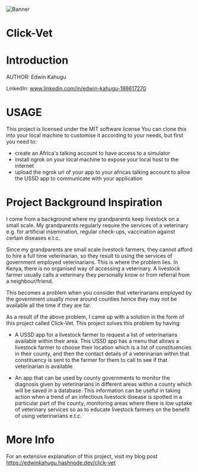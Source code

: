 ![Banner](https://github.com/eddie9110/Click-Vet/assets/125439183/77011583-88e1-41da-a832-05902126d4a7)
# Click-Vet

# Introduction
AUTHOR: Edwin Kahugu

LinkedIn: www.linkedin.com/in/edwin-kahugu-186617270

# USAGE
This project is licensed under the MIT software license
You can clone this into your local machine to customise it according to your needs, but first you need to:
- create an Africa's talking account to have access to a simulator
- install ngrok on your local machine to expose your local host to the internet
- upload the ngrok url of your app to your africas talking account to allow the USSD app to communicate with your application

# Project Background Inspiration
I come from a background where my grandparents keep livestock on a small scale. My grandparents regularly require the services of a veterinary e.g. for artificial insemination, regular check-ups, vaccination against certain diseases e.t.c.

Since my grandparents are small scale livestock farmers, they cannot afford to hire a full time veterinarian, so they result to using the services of government employed veterinarians. This is where the problem lies. In Kenya, there is no organised way of accessing a veterinary. A livestock farmer usually calls a veterinary they personally know or from referral from a neighbour/friend.

This becomes a problem when you consider that veterinarians employed by the government usually move around counties hence they may not be available all the time if they are far.


As a result of the above problem, I came up with a solution in the form of this project called Click-Vet. This project solves this problem by having:

- A USSD app for a livestock farmer to request a list of veterinarians available within their area. This USSD app has a menu that allows a livestock farmer to choose their location which is a list of constituencies in their county, and then the contact details of a veterinarian within that constituency is sent to the farmer for them to call to see if that veterinarian is available.

- An app that can be used by county governments to monitor the diagnosis given by veterinarians in different areas within a county which will be saved in a database. This information can be useful in taking action when a trend of an infectious livestock disease is spotted in a particular part of the county, monitoring areas where there is low uptake of veterinary services so as to educate livestock farmers on the benefit of using veterinarians e.t.c.

# More Info
For an extensive explanation of this project, visit my blog post https://edwinkahugu.hashnode.dev/click-vet

